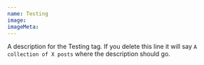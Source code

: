 ```yaml
---
name: Testing
image:
imageMeta:
---
```

A description for the Testing tag. If you delete this line it will say
`A collection of X posts` where the description should go.
